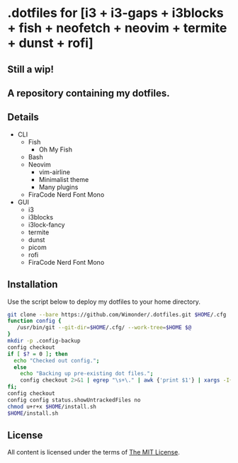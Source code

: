 # .dotfiles for [i3 + i3-gaps + i3blocks + fish + neofetch + neovim + termite + dunst + rofi]
## Still a wip!
A repository containing my dotfiles.
------
## Details
- CLI
  - Fish
    - Oh My Fish
  - Bash
  - Neovim
    - vim-airline
    - Minimalist theme
    - Many plugins
  - FiraCode Nerd Font Mono
- GUI
  - i3
  - i3blocks
  - i3lock-fancy
  - termite
  - dunst
  - picom
  - rofi
  - FiraCode Nerd Font Mono
## Installation
Use the script below to deploy my dotfiles to your home directory.
``` bash
git clone --bare https://github.com/Wimonder/.dotfiles.git $HOME/.cfg
function config {
   /usr/bin/git --git-dir=$HOME/.cfg/ --work-tree=$HOME $@
}
mkdir -p .config-backup
config checkout
if [ $? = 0 ]; then
  echo "Checked out config.";
  else
    echo "Backing up pre-existing dot files.";
    config checkout 2>&1 | egrep "\s+\." | awk {'print $1'} | xargs -I{} sh -c 'mkdir -p "./.config-backup/$(dirname {})"; mv {} .config-backup/{}'
fi;
config checkout
config config status.showUntrackedFiles no
chmod u+r+x $HOME/install.sh
$HOME/install.sh
```

License
-------

All content is licensed under the terms of [The MIT License](LICENSE).
